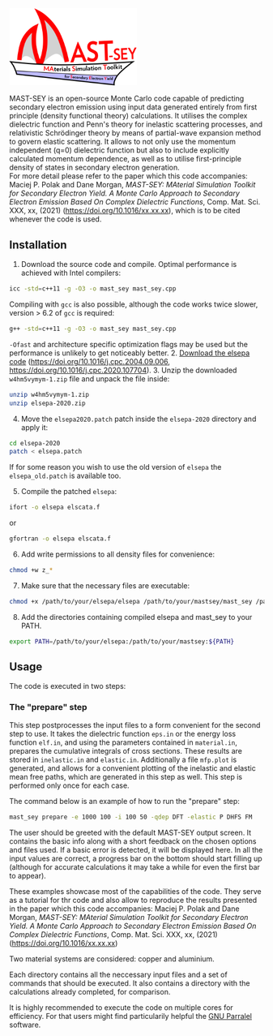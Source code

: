 
<img src="misc/MAST-SEY_logo_sm.png" width="50%">


MAST-SEY is an open-source Monte Carlo code capable of predicting secondary electron emission using input data generated entirely from first principle (density functional theory) calculations. It utilises the complex dielectric function and Penn's theory for inelastic scattering processes, and relativistic Schrödinger theory by means of partial-wave expansion method to govern elastic scattering. It allows to not only use the momentum independent (q=0) dielectric function but also to include explicitly calculated momentum dependence, as well as to utilise first-principle density of states in secondary electron generation.  
For more detail please refer to the paper which this code accompanies: Maciej P. Polak and Dane Morgan, *MAST-SEY: MAterial Simulation Toolkit for Secondary Electron Yield. A Monte Carlo Approach to Secondary Electron Emission Based On Complex Dielectric Functions*, Comp. Mat. Sci. XXX, xx, (2021) (https://doi.org/10.1016/xx.xx.xx), which is to be cited whenever the code is used.

## Installation

1. Download the source code and compile. Optimal performance is achieved with Intel compilers:
```bash
icc -std=c++11 -g -O3 -o mast_sey mast_sey.cpp
```
Compiling with `gcc` is also possible, although the code works twice slower, version > 6.2 of `gcc` is required:
```bash
g++ -std=c++11 -g -O3 -o mast_sey mast_sey.cpp
```
`-Ofast` and architecture specific optimization flags may be used but the performance is unlikely to get noticeably better.
2. [Download the elsepa code](https://md-datasets-cache-zipfiles-prod.s3.eu-west-1.amazonaws.com/w4hm5vymym-1.zip) (https://doi.org/10.1016/j.cpc.2004.09.006, https://doi.org/10.1016/j.cpc.2020.107704).
3. Unzip the downloaded `w4hm5vymym-1.zip` file and unpack the file inside:
```bash
unzip w4hm5vymym-1.zip
unzip elsepa-2020.zip
```
4. Move the `elsepa2020.patch` patch inside the `elsepa-2020` directory and apply it:
```bash
cd elsepa-2020
patch < elsepa.patch
```
If for some reason you wish to use the old version of `elsepa` the `elsepa_old.patch` is available too.

5. Compile the patched `elsepa`:
```bash
ifort -o elsepa elscata.f
```
or
```bash
gfortran -o elsepa elscata.f
```
6. Add write permissions to all density files for convenience:
```bash
chmod +w z_*
```
7. Make sure that the necessary files are executable:
```bash
chmod +x /path/to/your/elsepa/elsepa /path/to/your/mastsey/mast_sey /path/to/your/mastsey/getDDCS
```
8. Add the directories containing compiled elsepa and mast_sey to your PATH.
```bash
export PATH=/path/to/your/elsepa:/path/to/your/mastsey:${PATH}
```    

## Usage

The code is executed in two steps:
### The "prepare" step
This step postprocesses the input files to a form convenient for the second step to use. It takes the dielectric function `eps.in` or the energy loss function `elf.in`, and using the parameters contained in `material.in`, prepares the cumulative integrals of cross sections. These results are stored in `inelastic.in` and `elastic.in`. Additionally a file `mfp.plot` is generated, and allows for a convenient plotting of the inelastic and elastic mean free paths, which are generated in this step as well. This step is performed only once for each case.

The command below is an example of how to run the "prepare" step:
```bash
mast_sey prepare -e 1000 100 -i 100 50 -qdep DFT -elastic P DHFS FM
```
The user should be greeted with the default MAST-SEY output screen. It contains the basic info along with a short feedback on the chosen options and files used. If a basic error is detected, it will be displayed here. In all the input values are correct, a progress bar on the bottom should start filling up (although for accurate calculations it may take a while for even the first bar to appear).

These examples showcase most of the capabilities of the code.
They serve as a tutorial for thr code and also allow to reproduce the results presented in the paper which this code accompanies:
Maciej P. Polak and Dane Morgan, *MAST-SEY: MAterial Simulation Toolkit for Secondary Electron Yield. A Monte Carlo Approach to Secondary Electron Emission Based On Complex Dielectric Functions*, Comp. Mat. Sci. XXX, xx, (2021) (https://doi.org/10.1016/xx.xx.xx)

Two material systems are considered: copper and aluminium.

Each directory contains all the neccessary input files and a set of commands that should be executed. It also contains a directory with the calculations already completed, for comparison.

It is highly recommended to execute the code on multiple cores for efficiency. For that users might find particularily helpful the [GNU Parralel](https://www.gnu.org/software/parallel/) software.

